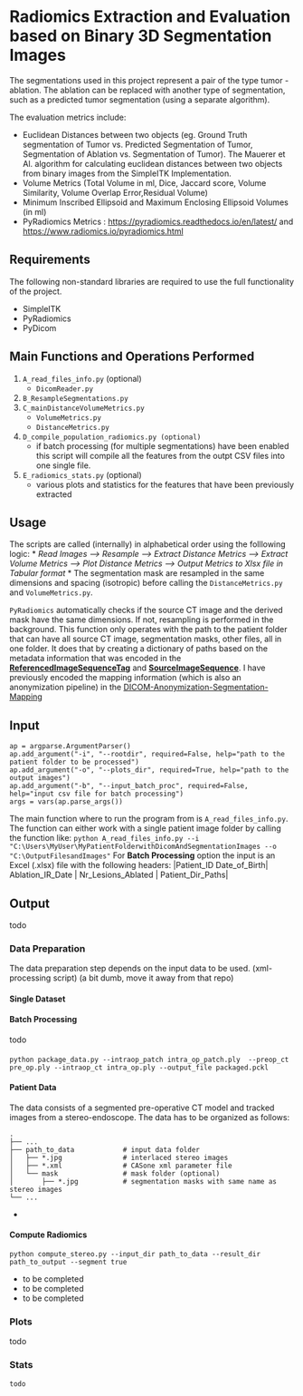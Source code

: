 # Radiomics Extraction and Evaluation based on Binary 3D Segmentation Images

The segmentations used in this project represent a pair of the type tumor - ablation.  The ablation can be replaced with another type of segmentation, such as a predicted tumor segmentation (using a separate algorithm). 

The evaluation metrics include:
-  Euclidean Distances between two objects (eg. Ground Truth segmentation of Tumor vs. Predicted Segmentation of Tumor, Segmentation of Ablation vs. Segmentation of Tumor). The Mauerer et Al. algorithm for calculating euclidean distances between two objects from binary images from the SimpleITK Implementation.
- Volume Metrics (Total Volume in ml, Dice, Jaccard score, Volume Similarity, Volume Overlap Error,Residual Volume)
- Minimum Inscribed Ellipsoid and Maximum Enclosing Ellipsoid Volumes (in ml)
- PyRadiomics Metrics : https://pyradiomics.readthedocs.io/en/latest/ and https://www.radiomics.io/pyradiomics.html 


## Requirements
The following non-standard libraries are required to use the full functionality of the project.
* SimpleITK
* PyRadiomics
* PyDicom

## Main Functions and Operations Performed
1. `A_read_files_info.py` (optional)
    - `DicomReader.py`
2. `B_ResampleSegmentations.py`
3. `C_mainDistanceVolumeMetrics.py`
    - `VolumeMetrics.py`
    - `DistanceMetrics.py`
4. `D_compile_population_radiomics.py (optional)`
    - if batch processing (for multiple segmentations) have been enabled this script will compile all the features from the outpt CSV files into one single file.
5. `E_radiomics_stats.py` (optional)
    - various plots and statistics for the features that have been previously extracted

## Usage
The scripts are called (internally) in alphabetical order using the folllowing logic:
    * *Read Images --> Resample --> Extract Distance Metrics  --> Extract Volume Metrics  --> Plot Distance Metrics --> Output Metrics to Xlsx file in Tabular format* *
The segmentation mask are resampled in the same dimensions and spacing (isotropic) before calling the `DistanceMetrics.py` and `VolumeMetrics.py`.

`PyRadiomics` automatically checks if the source CT image and the derived mask have the same dimensions. If not, resampling is performed in the background.
This function only operates with the path to the patient folder that can have all source CT image, segmentation masks, other files, all in one folder. It does that by creating a dictionary of paths based on the metadata information that was encoded in the [**ReferencedImageSequenceTag**](https://dicom.innolitics.com/ciods/basic-structured-display/structured-display-image-box/00720422/00081140) and [**SourceImageSequence**](https://dicom.innolitics.com/ciods/rt-beams-treatment-record/general-reference/00082112). I have previously encoded the mapping information (which is also an anonymization pipeline) in the [DICOM-Anonymization-Segmentation-Mapping](https://github.com/raluca-san/python-util-scripts/blob/master/A_fix_segmentations_dcm.py)
## Input
    ap = argparse.ArgumentParser()
    ap.add_argument("-i", "--rootdir", required=False, help="path to the patient folder to be processed")
    ap.add_argument("-o", "--plots_dir", required=True, help="path to the output images")
    ap.add_argument("-b", "--input_batch_proc", required=False, help="input csv file for batch processing")
    args = vars(ap.parse_args())
The main function where to run the program from is `A_read_files_info.py`.
The function can either work with a single patient image folder by calling the function like:
`python A_read_files_info.py --i "C:\Users\MyUser\MyPatientFolderwithDicomAndSegmentationImages --o "C:\OutputFilesandImages"`
For **Batch Processing** option the input is an Excel (.xlsx) file with the following headers:
|Patient_ID	Date_of_Birth|	Ablation_IR_Date |	Nr_Lesions_Ablated | Patient_Dir_Paths|


## Output
todo
### Data Preparation
The data preparation step depends on the input data to be used. (xml-processing script) (a bit dumb, move it away from that repo)
#### Single Dataset

#### Batch Processing
todo

####
    python package_data.py --intraop_patch intra_op_patch.ply  --preop_ct pre_op.ply --intraop_ct intra_op.ply --output_file packaged.pckl
#### Patient Data 
The data consists of a segmented pre-operative CT model and tracked images from a stereo-endoscope.
The data has to be organized as follows:

    .
    ├── ...
    ├── path_to_data            # input data folder
    │   ├── *.jpg               # interlaced stereo images
    │   ├── *.xml               # CASone xml parameter file
    │   └── mask                # mask folder (optional)
    │       ├── *.jpg           # segmentation masks with same name as stereo images
    └── ...

* 
#### Compute Radiomics
    python compute_stereo.py --input_dir path_to_data --result_dir path_to_output --segment true
    
* to be completed
* to be completed
* to be completed

### Plots
todo
### Stats
    todo
